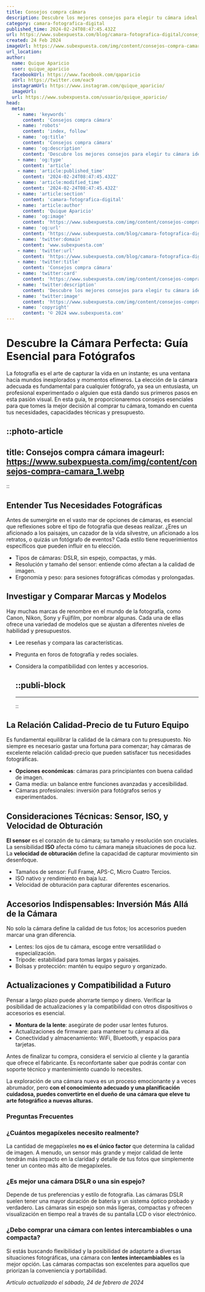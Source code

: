 ```yaml
---
title: Consejos compra cámara
description: Descubre los mejores consejos para elegir tu cámara ideal. Encuentra la guía precisa para una compra inteligente y ajustada a tus necesidades fotográficas.
category: camara-fotografica-digital
published_time: 2024-02-24T08:47:45.432Z
url: https://www.subexpuesta.com/blog/camara-fotografica-digital/consejos-compra-camara
created: 24 Feb 2024
imageUrl: https://www.subexpuesta.com/img/content/consejos-compra-camara_1.webp
url_location:
author:
  name: Quique Aparicio
  user: quique_aparicio
  facebookUrl: https://www.facebook.com/qaparicio
  xUrl: https://twitter.com/eac9
  instagramUrl: https://www.instagram.com/quique_aparicio/
  imageUrl: 
  url: https://www.subexpuesta.com/usuario/quique_aparicio/
head:
  meta:
    - name: 'keywords'
      content: 'Consejos compra cámara'
    - name: 'robots'
      content: 'index, follow'
    - name: 'og:title'
      content: 'Consejos compra cámara'
    - name: 'og:description'
      content: 'Descubre los mejores consejos para elegir tu cámara ideal. Encuentra la guía precisa para una compra inteligente y ajustada a tus necesidades fotográficas.'
    - name: 'og:type'
      content: 'article'
    - name: 'article:published_time'
      content: '2024-02-24T08:47:45.432Z'
    - name: 'article:modified_time'
      content: '2024-02-24T08:47:45.432Z'
    - name: 'article:section'
      content: 'camara-fotografica-digital'
    - name: 'article:author'
      content: 'Quique Aparicio'
    - name: 'og:image'
      content: 'https://www.subexpuesta.com/img/content/consejos-compra-camara_1.webp'
    - name: 'og:url'
      content: 'https://www.subexpuesta.com/blog/camara-fotografica-digital/consejos-compra-camara'
    - name: 'twitter:domain'
      content: 'www.subexpuesta.com'
    - name: 'twitter:url'
      content: 'https://www.subexpuesta.com/blog/camara-fotografica-digital/consejos-compra-camara'
    - name: 'twitter:title'
      content: 'Consejos compra cámara'
    - name: 'twitter:card'
      content: 'https://www.subexpuesta.com/img/content/consejos-compra-camara_1.webp'
    - name: 'twitter:description'
      content: 'Descubre los mejores consejos para elegir tu cámara ideal. Encuentra la guía precisa para una compra inteligente y ajustada a tus necesidades fotográficas.'
    - name: 'twitter:image'
      content: 'https://www.subexpuesta.com/img/content/consejos-compra-camara_1.webp'
    - name: 'copyright'
      content: '© 2024 www.subexpuesta.com'
---
```

# Descubre la Cámara Perfecta: Guía Esencial para Fotógrafos

La fotografía es el arte de capturar la vida en un instante; es una ventana hacia mundos inexplorados y momentos efímeros. La elección de la cámara adecuada es fundamental para cualquier fotógrafo, ya sea un entusiasta, un profesional experimentado o alguien que está dando sus primeros pasos en esta pasión visual. En esta guía, te proporcionaremos consejos esenciales para que tomes la mejor decisión al comprar tu cámara, tomando en cuenta tus necesidades, capacidades técnicas y presupuesto.


::photo-article
---
title: Consejos compra cámara
imageurl: https://www.subexpuesta.com/img/content/consejos-compra-camara_1.webp
---
::


## Entender Tus Necesidades Fotográficas

Antes de sumergirte en el vasto mar de opciones de cámaras, es esencial que reflexiones sobre el tipo de fotografía que deseas realizar. ¿Eres un aficionado a los paisajes, un cazador de la vida silvestre, un aficionado a los retratos, o quizás un fotógrafo de eventos? Cada estilo tiene requerimientos específicos que pueden influir en tu elección.

- Tipos de cámaras: DSLR, sin espejo, compactas, y más.
- Resolución y tamaño del sensor: entiende cómo afectan a la calidad de imagen.
- Ergonomía y peso: para sesiones fotográficas cómodas y prolongadas.

## Investigar y Comparar Marcas y Modelos

Hay muchas marcas de renombre en el mundo de la fotografía, como Canon, Nikon, Sony y Fujifilm, por nombrar algunas. Cada una de ellas ofrece una variedad de modelos que se ajustan a diferentes niveles de habilidad y presupuestos.

- Lee reseñas y compara las características.
- Pregunta en foros de fotografía y redes sociales.
- Considera la compatibilidad con lentes y accesorios.


  ::publi-block
  ---
  ---
  ::
  
  
## La Relación Calidad-Precio de tu Futuro Equipo

Es fundamental equilibrar la calidad de la cámara con tu presupuesto. No siempre es necesario gastar una fortuna para comenzar; hay cámaras de excelente relación calidad-precio que pueden satisfacer tus necesidades fotográficas.

- **Opciones económicas**: cámaras para principiantes con buena calidad de imagen.
- Gama media: un balance entre funciones avanzadas y accesibilidad.
- Cámaras profesionales: inversión para fotógrafos serios y experimentados.

## Consideraciones Técnicas: Sensor, ISO, y Velocidad de Obturación

**El sensor** es el corazón de tu cámara; su tamaño y resolución son cruciales. La sensibilidad **ISO** afecta cómo tu cámara maneja situaciones de poca luz. La **velocidad de obturación** define la capacidad de capturar movimiento sin desenfoque.

- Tamaños de sensor: Full Frame, APS-C, Micro Cuatro Tercios.
- ISO nativo y rendimiento en baja luz.
- Velocidad de obturación para capturar diferentes escenarios.

## Accesorios Indispensables: Inversión Más Allá de la Cámara

No solo la cámara define la calidad de tus fotos; los accesorios pueden marcar una gran diferencia.

- Lentes: los ojos de tu cámara, escoge entre versatilidad o especialización.
- Trípode: estabilidad para tomas largas y paisajes.
- Bolsas y protección: mantén tu equipo seguro y organizado.

## Actualizaciones y Compatibilidad a Futuro

Pensar a largo plazo puede ahorrarte tiempo y dinero. Verificar la posibilidad de actualizaciones y la compatibilidad con otros dispositivos o accesorios es esencial.

- **Montura de la lente**: asegúrate de poder usar lentes futuros.
- Actualizaciones de firmware: para mantener tu cámara al día.
- Conectividad y almacenamiento: WiFi, Bluetooth, y espacios para tarjetas.

Antes de finalizar tu compra, considera el servicio al cliente y la garantía que ofrece el fabricante. Es reconfortante saber que podrás contar con soporte técnico y mantenimiento cuando lo necesites.

La exploración de una cámara nueva es un proceso emocionante y a veces abrumador, pero **con el conocimiento adecuado y una planificación cuidadosa, puedes convertirte en el dueño de una cámara que eleve tu arte fotográfico a nuevas alturas.**

### Preguntas Frecuentes

### ¿Cuántos megapíxeles necesito realmente?
La cantidad de megapíxeles **no es el único factor** que determina la calidad de imagen. A menudo, un sensor más grande y mejor calidad de lente tendrán más impacto en la claridad y detalle de tus fotos que simplemente tener un conteo más alto de megapíxeles.

### ¿Es mejor una cámara DSLR o una sin espejo?
Depende de tus preferencias y estilo de fotografía. Las cámaras DSLR suelen tener una mayor duración de batería y un sistema óptico probado y verdadero. Las cámaras sin espejo son más ligeras, compactas y ofrecen visualización en tiempo real a través de su pantalla LCD o visor electrónico.

### ¿Debo comprar una cámara con lentes intercambiables o una compacta?
Si estás buscando flexibilidad y la posibilidad de adaptarte a diversas situaciones fotográficas, una cámara con **lentes intercambiables** es la mejor opción. Las cámaras compactas son excelentes para aquellos que priorizan la conveniencia y portabilidad.

_Artículo actualizado el sábado, 24 de febrero de 2024_